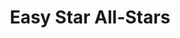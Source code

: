 ---
title: "Easy Star All-Stars"
summary: "American reggae collective founded in 1997 in New-York, related to ."
slug: "easy-star-all-stars"
image: "easy-star-all-stars.jpg"
apple_music_artist_url: "https://music.apple.com/gb/artist/easy-star-all-stars/21356860"
wikipedia_url: "none"
---